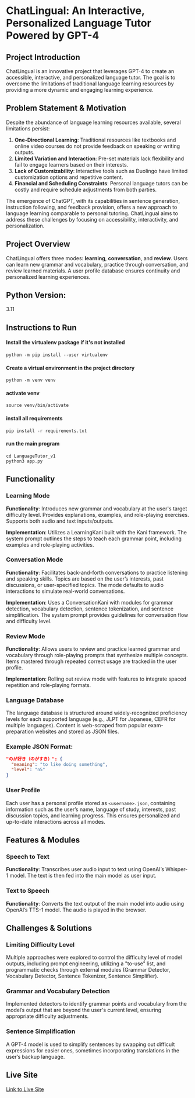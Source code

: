 # ChatLingual: An Interactive, Personalized Language Tutor Powered by GPT-4

## Project Introduction
ChatLingual is an innovative project that leverages GPT-4 to create an accessible, interactive, and personalized language tutor. The goal is to overcome the limitations of traditional language learning resources by providing a more dynamic and engaging learning experience.

## Problem Statement & Motivation
Despite the abundance of language learning resources available, several limitations persist:

1. **One-Directional Learning**: Traditional resources like textbooks and online video courses do not provide feedback on speaking or writing outputs.
2. **Limited Variation and Interaction**: Pre-set materials lack flexibility and fail to engage learners based on their interests.
3. **Lack of Customizability**: Interactive tools such as Duolingo have limited customization options and repetitive content.
4. **Financial and Scheduling Constraints**: Personal language tutors can be costly and require schedule adjustments from both parties.

The emergence of ChatGPT, with its capabilities in sentence generation, instruction following, and feedback provision, offers a new approach to language learning comparable to personal tutoring. ChatLingual aims to address these challenges by focusing on accessibility, interactivity, and personalization.

## Project Overview
ChatLingual offers three modes: **learning**, **conversation**, and **review**. Users can learn new grammar and vocabulary, practice through conversation, and review learned materials. A user profile database ensures continuity and personalized learning experiences.

## Python Version: 
3.11

## Instructions to Run
#### Install the virtualenv package if it's not installed
```
python -m pip install --user virtualenv
```

#### Create a virtual environment in the project directory
```
python -m venv venv
```

#### activate venv
```
source venv/bin/activate
```

#### install all requirements
```
pip install -r requirements.txt
```

#### run the main program
```
cd LanguageTutor_v1
python3 app.py
```


## Functionality
### Learning Mode
**Functionality**: Introduces new grammar and vocabulary at the user's target difficulty level. Provides explanations, examples, and role-playing exercises. Supports both audio and text inputs/outputs.

**Implementation**: Utilizes a LearningKani built with the Kani framework. The system prompt outlines the steps to teach each grammar point, including examples and role-playing activities. 

### Conversation Mode
**Functionality**: Facilitates back-and-forth conversations to practice listening and speaking skills. Topics are based on the user’s interests, past discussions, or user-specified topics. The mode defaults to audio interactions to simulate real-world conversations.

**Implementation**: Uses a ConversationKani with modules for grammar detection, vocabulary detection, sentence tokenization, and sentence simplification. The system prompt provides guidelines for conversation flow and difficulty level.

### Review Mode
**Functionality**: Allows users to review and practice learned grammar and vocabulary through role-playing prompts that synthesize multiple concepts. Items mastered through repeated correct usage are tracked in the user profile.

**Implementation**: Rolling out review mode with features to integrate spaced repetition and role-playing formats.

### Language Database
The language database is structured around widely-recognized proficiency levels for each supported language (e.g., JLPT for Japanese, CEFR for multiple languages). Content is web-scraped from popular exam-preparation websites and stored as JSON files.

### Example JSON Format:
```json
"のが好き（のがすき）": {
  "meaning": "to like doing something",
  "level": "n5"
}
```
### User Profile
Each user has a personal profile stored as `<username>.json`, containing information such as the user’s name, language of study, interests, past discussion topics, and learning progress. This ensures personalized and up-to-date interactions across all modes.

## Features & Modules

### Speech to Text
**Functionality**: Transcribes user audio input to text using OpenAI’s Whisper-1 model. The text is then fed into the main model as user input.

### Text to Speech
**Functionality**: Converts the text output of the main model into audio using OpenAI’s TTS-1 model. The audio is played in the browser.

## Challenges & Solutions

### Limiting Difficulty Level
Multiple approaches were explored to control the difficulty level of model outputs, including prompt engineering, utilizing a "to-use" list, and programmatic checks through external modules (Grammar Detector, Vocabulary Detector, Sentence Tokenizer, Sentence Simplifier).

### Grammar and Vocabulary Detection
Implemented detectors to identify grammar points and vocabulary from the model’s output that are beyond the user's current level, ensuring appropriate difficulty adjustments.

### Sentence Simplification
A GPT-4 model is used to simplify sentences by swapping out difficult expressions for easier ones, sometimes incorporating translations in the user’s backup language.

## Live Site
[Link to Live Site](#)
